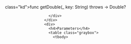class="kd">func</span> <span class="nf">getDouble</span><span class="p">(</span><span class="n">_</span> <span class="nv">key</span><span class="p">:</span> <span class="kt">String</span><span class="p">)</span> <span class="k">throws</span> <span class="o">-&gt;</span> <span class="kt">Double</span><span class="p">?</span></code></pre>

                        </div>
                      </div>
                      <div>
                        <h4>Parameters</h4>
                        <table class="graybox">
                          <tbody>
 